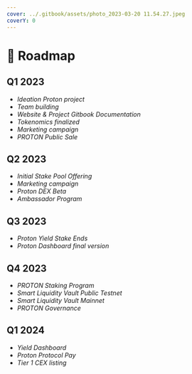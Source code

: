 ```yaml
---
cover: ../.gitbook/assets/photo_2023-03-20 11.54.27.jpeg
coverY: 0
---
```


# 🔹 Roadmap

## Q1 2023

* _Ideation Proton project_
* _Team building_
* _Website & Project Gitbook Documentation_
* _Tokenomics finalized_
* _Marketing campaign_
* _PROTON Public Sale_

## Q2 2023

* _Initial Stake Pool Offering_
* _Marketing campaign_
* _Proton DEX Beta_
* _Ambassador Program_

## Q3 2023

* _Proton Yield Stake Ends_
* _Proton Dashboard final version_

## Q4 2023

* _PROTON Staking Program_
* _Smart Liquidity Vault Public Testnet_
* _Smart Liquidity Vault Mainnet_
* _PROTON Governance_

## Q1 2024

* _Yield Dashboard_
* _Proton Protocol Pay_
* _Tier 1 CEX listing_

